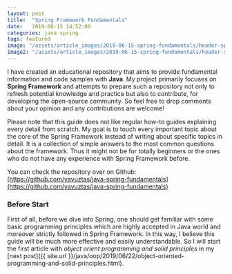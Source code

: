 ```yaml
---
layout: post
title:  "Spring Framework Fundamentals"
date:   2019-06-15 14:52:00
categories: java spring
tags: featured
image: "/assets/article_images/2019-06-15-spring-fundamentals/header-spring.png"
image2: "/assets/article_images/2019-06-15-spring-fundamentals/header-spring-mobile.png"
---
```

I have created an educational repository that aims to provide fundamental information and code samples with **Java**. My project primarily focuses on **Spring Framework** and attempts to prepare such a repository not only to refresh potential knowledge and practice but also to contribute, for developing the open-source community. So feel free to drop comments about your opinion and any contributions are welcome!

Please note that this guide does not like regular how-to guides explaining every detail from scratch. My goal is to touch every important topic about the core of the Spring Framework instead of writing about specific topics in detail. It is a collection of simple answers to the most common questions about the framework. Thus it might not be for totally beginners or the ones who do not have any experience with Spring Framework before.

You can check the repository over on Github:<br/>
[https://github.com/yavuztas/java-spring-fundamentals](https://github.com/yavuztas/java-spring-fundamentals)

### Before Start
First of all, before we dive into Spring, one should get familiar with some basic programming principles which are highly accepted in Java world and moreover strictly followed in Spring Framework. In this way, I believe this guide will be much more effective and easily understandable. So I will start the first article with *object orient programming and solid principles* in my [next post]({{ site.url }}/java/oop/2019/06/22/object-oriented-programming-and-solid-principles.html).

